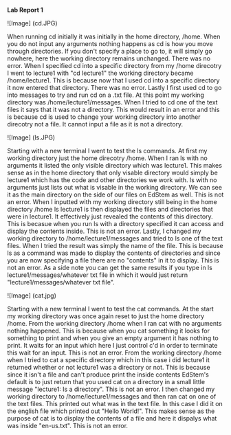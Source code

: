 **Lab Report 1**

![Image] (cd.JPG)

  When running cd initially it was initially in the home directory, /home. 
  When you do not input any arguments nothing happens as cd is how you move through directories. If you don't specify a place to go to, it will simply go nowhere, here the working directory remains unchanged. There was no error.
  When I specified cd into a specific directory from my /home direcotry I went to lecture1 with "cd lecture1" the working directory became /home/lecture1. This is because now that I used cd into a specific directory it now entered that directory. There was no error.
  Lastly I first used cd to go into messages to try and run cd on a .txt file. At this point my working directory was /home/lecture1/messages. When I tried to cd one of the text files it says that it was not a directory. This would result in an error and this is because cd is used to change your working directory into another direcotry not a file. It cannot input a file as it is not a directory.

![Image] (ls.JPG)

  Starting with a new terminal I went to test the ls commands. At first my working directory just the home direcotry /home. 
  When I ran ls with no arguments it listed the only visible directory which was lecture1. This makes sense as in the home directory that only visable directory would simply be lecture1 which has the code and other directories we work with. ls with no arguments just lists out what is visable in the working directory. We can see it as the main directory on the side of our files on EdStem as well. This is not an error.
  When I inputted with my working directory still being in the home directory /home ls lecture1 is then displayed the files and directories that were in lecture1. It effectively just revealed the contents of this directory. This is becasue when you run ls with a directory specified it can access and display the contents inside. This is not an error.
  Lastly, I changed my working directory to /home/lecture1/messages and tried to ls one of the text files. When I tried the result was simply the name of the file. This is because ls as a command was made to display the contents of directories and since you are now specifying a file there are no "contents" in it to display. This is not an error. As a side note you can get the same results if you type in ls lecture1/messages/whatever txt file in which it would just return "lecture1/messages/whatever txt file".

![Image] (cat.jpg)

  Starting with a new terminal I went to test the cat commands. At the start my working directory was once again reset to just the home directory /home.
  From the working directory /home when I ran cat with no arguments nothing happened. This is because when you cat something it looks for something to print and when you give an empty argument it has nothing to print. It waits for an input which here I just control c'd in order to terminate this wait for an input. This is not an error.
  From the working directory /home when I tried to cat a specific directory which in this case i did lecture1 it returned whether or not lecture1 was a directory or not. This is because since it isn't a file and can't produce print the inside contents EdStem's default is to just return that you used cat on a directory in a small little message "lecture1: Is a directory". This is not an error.
  I then changed my working directory to /home/lecture1/messages and then ran cat on one of the text files. This printed out what was in the text file. In this case I did it on the english file which printed out "Hello World!". This makes sense as the purpose of cat is to display the contents of a file and here it dispalys what was inside "en-us.txt". This is not an error.
  
